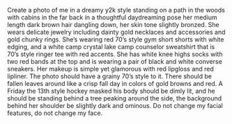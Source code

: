 Create a photo of me in a dreamy y2k style standing on a path in the woods with cabins in the far back in a thoughtful daydreaming pose her medium length dark brown hair dangling down, her skin tone slightly bronzed. She wears delicate jewelry including dainty gold necklaces and accessories and gold chunky rings. She’s wearing red 70’s style gym short shorts with white edging, and a white camp crystal lake camp counselor sweatshirt that is 70’s style ringer tee with red accents. She has white knee highs socks with two red bands at the top and is wearing a pair of black and white converse sneakers. Her makeup is simple yet glamorous with red lipgloss and red lipliner. The photo should have a grainy 70’s style to it. There should be fallen leaves around like a crisp fall day in colors of gold browns and red. A Friday the 13th style hockey masked his body should be dimly lit, and he should be standing behind a tree peaking around the side, the background behind her shoulder be slightly dark and ominous. Do not change my facial features, do not change my face.

